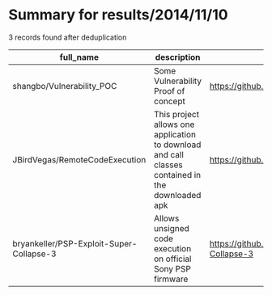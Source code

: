 
# Summary for results/2014/11/10
    
3 records found after deduplication

| full_name | description | html_url | matched_list | matched_count | pushed_at | size | stargazers_count | language | forks_count |
|------------------------------------------|--------------------------------------------------------------------------------------------------|-------------------------------------------------------------|---------------------------|-----------------|---------------------------|--------|--------------------|------------|---------------|
| shangbo/Vulnerability_POC | Some Vulnerability Proof of concept | https://github.com/shangbo/Vulnerability_POC | ['vulnerability poc'] | 1 | 2014-11-10 13:19:34+00:00 | 3528 | 0 | PHP | 0 |
| JBirdVegas/RemoteCodeExecution | This project allows one application to download and call classes contained in the downloaded apk | https://github.com/JBirdVegas/RemoteCodeExecution | ['remote code execution'] | 1 | 2014-11-10 05:03:12+00:00 | 323 | 1 | Java | 1 |
| bryankeller/PSP-Exploit-Super-Collapse-3 | Allows unsigned code execution on official Sony PSP firmware | https://github.com/bryankeller/PSP-Exploit-Super-Collapse-3 | ['exploit'] | 1 | 2014-11-10 21:26:04+00:00 | 104 | 6 | Assembly | 0 |
